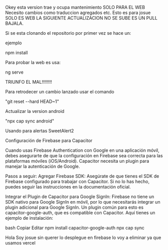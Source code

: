 Okey esta version trae y ocupa mantenimiento SOLO PARA EL WEB 
Necesito cambios como traduccion agregados etc.
Esto es para josue SOLO ES WEB LA SIGUIENTE ACTUALIZACION NO SE SUBE ES UN PULL BAJALA.

Si se esta clonando el repositorio por primer vez se hace un:

ejemplo


npm install

Para probar la web es usa:

ng serve

TRIUNFO EL MAL!!!!!!!!

Para retrodecer un cambio lanzado usar el comando

"git reset --hard HEAD~1"

Actualizar la version android

"npx cap sync android"


Usando para alertas SweetAlert2

 Configuración de Firebase para Capacitor

Cuando usas Firebase Authentication con Google en una aplicación móvil, debes asegurarte de que la configuración en Firebase sea correcta para las plataformas móviles (iOS/Android). Capacitor necesita un plugin para manejar la autenticación de Google.

Pasos a seguir:
Agregar Firebase SDK: Asegúrate de que tienes el SDK de Firebase configurado para trabajar con Capacitor. Si no lo has hecho, puedes seguir las instrucciones en la documentación oficial.

Integrar el Plugin de Capacitor para Google SignIn: Firebase no tiene un SDK nativo para Google SignIn en móvil, por lo que necesitarás integrar un plugin adicional para Google SignIn. Un plugin común para esto es capacitor-google-auth, que es compatible con Capacitor. Aquí tienes un ejemplo de instalación:

bash
Copiar
Editar
npm install capacitor-google-auth
npx cap sync


Hola Soy josue sin querer lo desplegue en firebase lo voy a eliminar ya que usamos vercel
